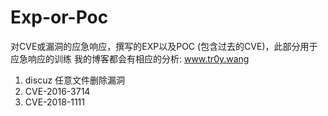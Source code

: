 # Exp-or-Poc
对CVE或漏洞的应急响应，撰写的EXP以及POC
(包含过去的CVE)，此部分用于应急响应的训练
我的博客都会有相应的分析: www.tr0y.wang 

1. discuz 任意文件删除漏洞
2. CVE-2016-3714
3. CVE-2018-1111
